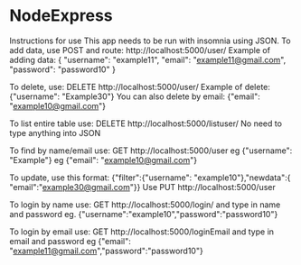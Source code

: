 ﻿# NodeExpress
Instructions for use
This app needs to be run with insomnia using JSON.
To add data, use POST and route: http://localhost:5000/user/
Example of adding data:
{ 
    "username": "example11",
  "email": "example11@gmail.com",
  "password": "password10"
}

To delete, use: DELETE http://localhost:5000/user/
Example of delete:{"username": "Example30"}
You can also delete by email: {"email": "example10@gmail.com"}

To list entire table use: DELETE    http://localhost:5000/listuser/
No need to type anything into JSON

To find by name/email use: GET http://localhost:5000/user
eg {"username": "Example"}
eg {"email": "example10@gmail.com"}

To update, use this format:
{"filter":{"username": "example10"},"newdata":{
"email":"example30@gmail.com"}}
Use PUT http://localhost:5000/user

To login by name use:
 GET http://localhost:5000/login/
 and type in name and password eg.
 {"username":"example10","password":"password10"}

To login by email use:
GET  http://localhost:5000/loginEmail
and type in email and password eg
{"email": "example11@gmail.com","password":"password10"}



